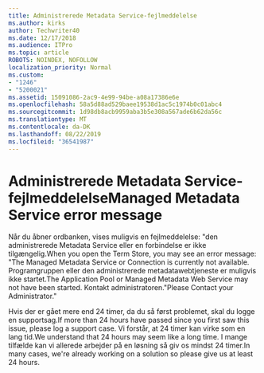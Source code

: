 ```yaml
---
title: Administrerede Metadata Service-fejlmeddelelse
ms.author: kirks
author: Techwriter40
ms.date: 12/17/2018
ms.audience: ITPro
ms.topic: article
ROBOTS: NOINDEX, NOFOLLOW
localization_priority: Normal
ms.custom:
- "1246"
- "5200021"
ms.assetid: 15091086-2ac9-4e99-94be-a08a17386e6e
ms.openlocfilehash: 58a5d88ad529baee19538d1ac5c1974b0c01abc4
ms.sourcegitcommit: 1d98db8acb9959aba3b5e308a567ade6b62da56c
ms.translationtype: MT
ms.contentlocale: da-DK
ms.lasthandoff: 08/22/2019
ms.locfileid: "36541987"
---
```

# <a name="managed-metadata-service-error-message"></a><span data-ttu-id="e6054-102">Administrerede Metadata Service-fejlmeddelelse</span><span class="sxs-lookup"><span data-stu-id="e6054-102">Managed Metadata Service error message</span></span>

<span data-ttu-id="e6054-103">Når du åbner ordbanken, vises muligvis en fejlmeddelelse: "den administrerede Metadata Service eller en forbindelse er ikke tilgængelig.</span><span class="sxs-lookup"><span data-stu-id="e6054-103">When you open the Term Store, you may see an error message: "The Managed Metadata Service or Connection is currently not available.</span></span> <span data-ttu-id="e6054-104">Programgruppen eller den administrerede metadatawebtjeneste er muligvis ikke startet.</span><span class="sxs-lookup"><span data-stu-id="e6054-104">The Application Pool or Managed Metadata Web Service may not have been started.</span></span> <span data-ttu-id="e6054-105">Kontakt administratoren."</span><span class="sxs-lookup"><span data-stu-id="e6054-105">Please Contact your Administrator."</span></span>
  
<span data-ttu-id="e6054-106">Hvis der er gået mere end 24 timer, da du så først problemet, skal du logge en supportsag.</span><span class="sxs-lookup"><span data-stu-id="e6054-106">If more than 24 hours have passed since you first saw this issue, please log a support case.</span></span> <span data-ttu-id="e6054-107">Vi forstår, at 24 timer kan virke som en lang tid.</span><span class="sxs-lookup"><span data-stu-id="e6054-107">We understand that 24 hours may seem like a long time.</span></span> <span data-ttu-id="e6054-108">I mange tilfælde kan vi allerede arbejder på en løsning så giv os mindst 24 timer.</span><span class="sxs-lookup"><span data-stu-id="e6054-108">In many cases, we're already working on a solution so please give us at least 24 hours.</span></span>
  